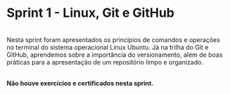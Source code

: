 # Sprint 1 - Linux, Git e GitHub

<br>
Nesta sprint foram apresentados os princípios de comandos e operações no terminal do sistema operacional Linux Ubuntu.
Já na trilha do Git e GitHub, aprendemos sobre a importância do versionamento, além de boas práticas para a apresentação de um repositório limpo e organizado.  
<br><br>

**Não houve exercícios e certificados nesta sprint.**




